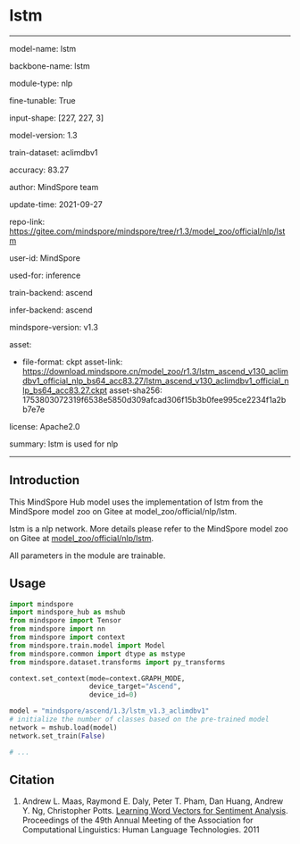 # lstm

---

model-name: lstm

backbone-name: lstm

module-type: nlp

fine-tunable: True

input-shape: [227, 227, 3]

model-version: 1.3

train-dataset: aclimdbv1

accuracy: 83.27

author: MindSpore team

update-time: 2021-09-27

repo-link: <https://gitee.com/mindspore/mindspore/tree/r1.3/model_zoo/official/nlp/lstm>

user-id: MindSpore

used-for: inference

train-backend: ascend

infer-backend: ascend

mindspore-version: v1.3

asset:

-
    file-format: ckpt
    asset-link: <https://download.mindspore.cn/model_zoo/r1.3/lstm_ascend_v130_aclimdbv1_official_nlp_bs64_acc83.27/lstm_ascend_v130_aclimdbv1_official_nlp_bs64_acc83.27.ckpt>
    asset-sha256: 1753803072319f6538e5850d309afcad306f15b3b0fee995ce2234f1a2bb7e7e

license: Apache2.0

summary: lstm is used for nlp

---

## Introduction

This MindSpore Hub model uses the implementation of lstm from the MindSpore model zoo on Gitee at model_zoo/official/nlp/lstm.

lstm is a nlp network. More details please refer to the MindSpore model zoo on Gitee at [model_zoo/official/nlp/lstm](https://gitee.com/mindspore/mindspore/blob/r1.3/model_zoo/official/nlp/lstm/README.md).

All parameters in the module are trainable.

## Usage

```python
import mindspore
import mindspore_hub as mshub
from mindspore import Tensor
from mindspore import nn
from mindspore import context
from mindspore.train.model import Model
from mindspore.common import dtype as mstype
from mindspore.dataset.transforms import py_transforms

context.set_context(mode=context.GRAPH_MODE,
                    device_target="Ascend",
                    device_id=0)

model = "mindspore/ascend/1.3/lstm_v1.3_aclimdbv1"
# initialize the number of classes based on the pre-trained model
network = mshub.load(model)
network.set_train(False)

# ...
```

## Citation

1. Andrew L. Maas, Raymond E. Daly, Peter T. Pham, Dan Huang, Andrew Y. Ng, Christopher Potts. [Learning Word Vectors for Sentiment Analysis](https://www.aclweb.org/anthology/P11-1015/). Proceedings of the 49th Annual Meeting of the Association for Computational Linguistics: Human Language Technologies. 2011
